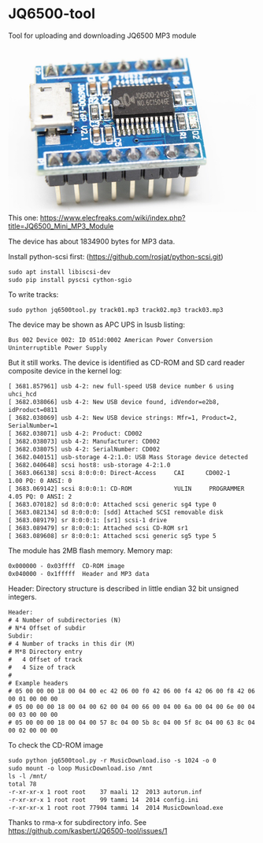 # JQ6500-tool
Tool for uploading and downloading JQ6500 MP3 module

![JQ6500](img/JQ6500-module.jpg)
This one: https://www.elecfreaks.com/wiki/index.php?title=JQ6500_Mini_MP3_Module

The device has about 1834900 bytes for MP3 data.

Install python-scsi first: (https://github.com/rosjat/python-scsi.git)
```
sudo apt install libiscsi-dev
sudo pip install pyscsi cython-sgio
```

To write tracks:

```
sudo python jq6500tool.py track01.mp3 track02.mp3 track03.mp3
```

The device may be shown as APC UPS in lsusb listing:
```
Bus 002 Device 002: ID 051d:0002 American Power Conversion Uninterruptible Power Supply
```
But it still works.
The device is identified as CD-ROM and SD card reader composite device in the kernel log:

```
[ 3681.857961] usb 4-2: new full-speed USB device number 6 using uhci_hcd
[ 3682.038066] usb 4-2: New USB device found, idVendor=e2b8, idProduct=0811
[ 3682.038069] usb 4-2: New USB device strings: Mfr=1, Product=2, SerialNumber=1
[ 3682.038071] usb 4-2: Product: CD002
[ 3682.038073] usb 4-2: Manufacturer: CD002
[ 3682.038075] usb 4-2: SerialNumber: CD002
[ 3682.040151] usb-storage 4-2:1.0: USB Mass Storage device detected
[ 3682.040648] scsi host8: usb-storage 4-2:1.0
[ 3683.066138] scsi 8:0:0:0: Direct-Access     CAI      CD002-1          1.00 PQ: 0 ANSI: 0
[ 3683.069142] scsi 8:0:0:1: CD-ROM            YULIN     PROGRAMMER      4.05 PQ: 0 ANSI: 2
[ 3683.070182] sd 8:0:0:0: Attached scsi generic sg4 type 0
[ 3683.082134] sd 8:0:0:0: [sdd] Attached SCSI removable disk
[ 3683.089179] sr 8:0:0:1: [sr1] scsi-1 drive
[ 3683.089479] sr 8:0:0:1: Attached scsi CD-ROM sr1
[ 3683.089608] sr 8:0:0:1: Attached scsi generic sg5 type 5
```

The module has 2MB flash memory. Memory map:

```
0x000000 - 0x03ffff  CD-ROM image
0x040000 - 0x1fffff  Header and MP3 data
```

Header:
Directory structure is described in little endian 32 bit unsigned integers.
```
Header:
# 4 Number of subdirectories (N)
# N*4 Offset of subdir
Subdir:
# 4 Number of tracks in this dir (M)
# M*8 Directory entry
#   4 Offset of track
#   4 Size of track
#
# Example headers
# 05 00 00 00 18 00 04 00 ec 42 06 00 f0 42 06 00 f4 42 06 00 f8 42 06 00 01 00 00 00
# 05 00 00 00 18 00 04 00 62 00 04 00 66 00 04 00 6a 00 04 00 6e 00 04 00 03 00 00 00
# 05 00 00 00 18 00 04 00 57 8c 04 00 5b 8c 04 00 5f 8c 04 00 63 8c 04 00 02 00 00 00
```

To check the CD-ROM image

```
sudo python jq6500tool.py -r MusicDownload.iso -s 1024 -o 0
sudo mount -o loop MusicDownload.iso /mnt
ls -l /mnt/
total 78
-r-xr-xr-x 1 root root    37 maali 12  2013 autorun.inf
-r-xr-xr-x 1 root root    99 tammi 14  2014 config.ini
-r-xr-xr-x 1 root root 77904 tammi 14  2014 MusicDownload.exe
```

Thanks to rma-x for subdirectory info. See https://github.com/kasbert/JQ6500-tool/issues/1
